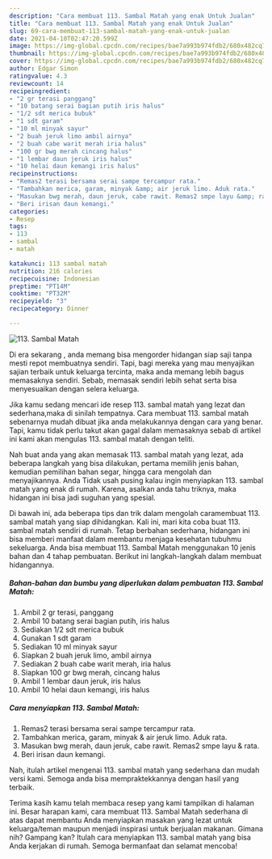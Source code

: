 ```yaml
---
description: "Cara membuat 113. Sambal Matah yang enak Untuk Jualan"
title: "Cara membuat 113. Sambal Matah yang enak Untuk Jualan"
slug: 69-cara-membuat-113-sambal-matah-yang-enak-untuk-jualan
date: 2021-04-10T02:47:20.599Z
image: https://img-global.cpcdn.com/recipes/bae7a993b974fdb2/680x482cq70/113-sambal-matah-foto-resep-utama.jpg
thumbnail: https://img-global.cpcdn.com/recipes/bae7a993b974fdb2/680x482cq70/113-sambal-matah-foto-resep-utama.jpg
cover: https://img-global.cpcdn.com/recipes/bae7a993b974fdb2/680x482cq70/113-sambal-matah-foto-resep-utama.jpg
author: Edgar Simon
ratingvalue: 4.3
reviewcount: 14
recipeingredient:
- "2 gr terasi panggang"
- "10 batang serai bagian putih iris halus"
- "1/2 sdt merica bubuk"
- "1 sdt garam"
- "10 ml minyak sayur"
- "2 buah jeruk limo ambil airnya"
- "2 buah cabe warit merah iria halus"
- "100 gr bwg merah cincang halus"
- "1 lembar daun jeruk iris halus"
- "10 helai daun kemangi iris halus"
recipeinstructions:
- "Remas2 terasi bersama serai sampe tercampur rata."
- "Tambahkan merica, garam, minyak &amp; air jeruk limo. Aduk rata."
- "Masukan bwg merah, daun jeruk, cabe rawit. Remas2 smpe layu &amp; rata."
- "Beri irisan daun kemangi."
categories:
- Resep
tags:
- 113
- sambal
- matah

katakunci: 113 sambal matah 
nutrition: 216 calories
recipecuisine: Indonesian
preptime: "PT14M"
cooktime: "PT32M"
recipeyield: "3"
recipecategory: Dinner

---
```



![113. Sambal Matah](https://img-global.cpcdn.com/recipes/bae7a993b974fdb2/680x482cq70/113-sambal-matah-foto-resep-utama.jpg)

Di era  sekarang , anda memang bisa mengorder hidangan siap saji tanpa mesti repot membuatnya sendiri. Tapi, bagi mereka yang mau menyajikan sajian terbaik untuk keluarga tercinta, maka anda memang lebih bagus memasaknya sendiri. Sebab, memasak sendiri lebih sehat serta bisa menyesuaikan dengan selera keluarga.

Jika kamu sedang mencari ide resep 113. sambal matah yang lezat dan sederhana,maka di sinilah tempatnya. Cara membuat 113. sambal matah  sebenarnya mudah dibuat jika anda melakukannya dengan cara yang benar. Tapi, kamu tidak perlu takut akan gagal dalam memasaknya 
sebab di artikel ini kami akan mengulas 113. sambal matah dengan teliti.  



Nah buat anda yang akan memasak 113. sambal matah yang lezat, ada beberapa langkah yang bisa dilakukan, pertama memilih jenis bahan, kemudian pemilihan bahan segar, hingga cara mengolah dan menyajikannya. Anda Tidak usah pusing kalau ingin menyiapkan 113. sambal matah yang enak di rumah. Karena, asalkan anda  tahu triknya, maka hidangan ini bisa jadi suguhan yang spesial.

Di bawah ini, ada beberapa tips dan trik dalam mengolah caramembuat 113. sambal matah yang siap dihidangkan. Kali ini, mari kita coba buat 113. sambal matah sendiri di rumah. Tetap berbahan sederhana, hidangan ini bisa memberi manfaat dalam membantu menjaga kesehatan tubuhmu sekeluarga. Anda bisa membuat 113. Sambal Matah menggunakan 10 jenis bahan dan 4 tahap pembuatan. Berikut ini langkah-langkah dalam membuat hidangannya.

<!--inarticleads1-->

##### Bahan-bahan dan bumbu yang diperlukan dalam pembuatan 113. Sambal Matah:

1. Ambil 2 gr terasi, panggang
1. Ambil 10 batang serai bagian putih, iris halus
1. Sediakan 1/2 sdt merica bubuk
1. Gunakan 1 sdt garam
1. Sediakan 10 ml minyak sayur
1. Siapkan 2 buah jeruk limo, ambil airnya
1. Sediakan 2 buah cabe warit merah, iria halus
1. Siapkan 100 gr bwg merah, cincang halus
1. Ambil 1 lembar daun jeruk, iris halus
1. Ambil 10 helai daun kemangi, iris halus




<!--inarticleads2-->

##### Cara menyiapkan 113. Sambal Matah:

1. Remas2 terasi bersama serai sampe tercampur rata.
1. Tambahkan merica, garam, minyak &amp; air jeruk limo. Aduk rata.
1. Masukan bwg merah, daun jeruk, cabe rawit. Remas2 smpe layu &amp; rata.
1. Beri irisan daun kemangi.




Nah, itulah artikel mengenai  113. sambal matah  yang sederhana dan mudah versi kami. Semoga anda bisa mempraktekkannya dengan hasil yang terbaik. 

Terima kasih kamu telah membaca resep yang kami tampilkan di halaman ini. Besar harapan kami, cara membuat  113. Sambal Matah sederhana di atas dapat membantu Anda menyiapkan masakan yang lezat untuk keluarga/teman maupun menjadi inspirasi untuk berjualan makanan. Gimana nih? Gampang kan? Itulah cara menyiapkan 113. sambal matah yang bisa Anda kerjakan di rumah. Semoga bermanfaat dan selamat mencoba!

